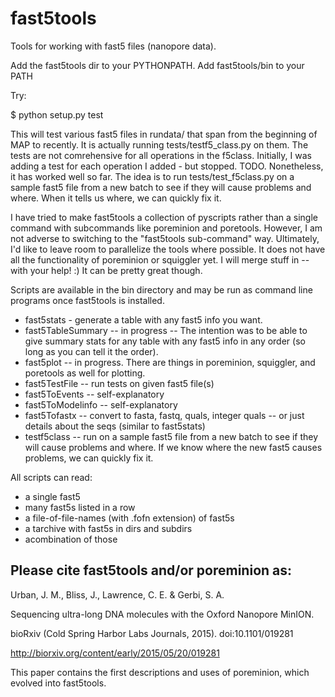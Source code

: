 # fast5tools
Tools for working with fast5 files (nanopore data).


Add the fast5tools dir to your PYTHONPATH.
Add fast5tools/bin to your PATH

Try:

$ python setup.py test

This will test various fast5 files in rundata/ that span from the beginning of MAP to recently. It is actually running tests/testf5\_class.py on them. 
The tests are not comrehensive for all operations in the f5class. Initially, I was adding a test for each operation I added - but stopped. TODO.
Nonetheless, it has worked well so far. The idea is to run tests/test\_f5class.py on a sample fast5 file from a new batch to see if they will cause problems and where.
When it tells us where, we can quickly fix it.

I have tried to make fast5tools a collection of pyscripts rather than a single command with subcommands like poreminion and poretools.
However, I am not adverse to switching to the "fast5tools sub-command" way. Ultimately, I'd like to leave room to parallelize the tools where possible.
It does not have all the functionality of poreminion or squiggler yet. I will merge stuff in -- with your help! :)
It can be pretty great though. 

Scripts are available in the bin directory and may be run as command line
programs once fast5tools is installed.


- fast5stats - generate a table with any fast5 info you want. 
- fast5TableSummary -- in progress -- The intention was to be able to give summary stats for any table with any fast5 info in any order (so long as you can tell it the order).
- fast5plot -- in progress. There are things in poreminion, squiggler, and poretools as well for plotting.
- fast5TestFile -- run tests on given fast5 file(s)
- fast5ToEvents -- self-explanatory
- fast5ToModelinfo -- self-explanatory
- fast5Tofastx -- convert to fasta, fastq, quals, integer quals -- or just details about the seqs (similar to fast5stats)
- testf5class -- run on a sample fast5 file from a new batch to see if they will cause problems and where. If we know where the new fast5 causes problems, we can quickly fix it.

All scripts can read:
- a single fast5
- many fast5s listed in a row
- a file-of-file-names (with .fofn extension) of fast5s
- a tarchive with fast5s in dirs and subdirs
- acombination of those



Please cite fast5tools and/or poreminion as:
-------------------------------------------
Urban, J. M., Bliss, J., Lawrence, C. E. & Gerbi, S. A. 

Sequencing ultra-long DNA molecules with the Oxford Nanopore MinION. 

bioRxiv (Cold Spring Harbor Labs Journals, 2015). doi:10.1101/019281 

http://biorxiv.org/content/early/2015/05/20/019281

This paper contains the first descriptions and uses of poreminion, which evolved into fast5tools.
